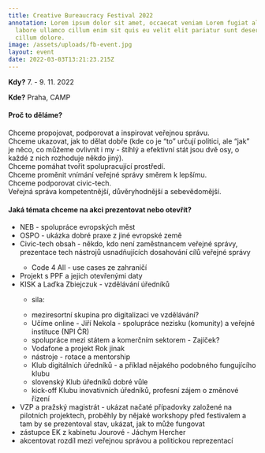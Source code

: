 ```yaml
---
title: Creative Bureaucracy Festival 2022
annotation: Lorem ipsum dolor sit amet, occaecat veniam Lorem fugiat aliqua
  labore ullamco cillum enim sit quis eu velit elit pariatur sunt deserunt ut
  cillum dolore.
image: /assets/uploads/fb-event.jpg
layout: event
date: 2022-03-03T13:21:23.215Z
---
```

**Kdy?** 7. - 9. 11. 2022

**Kde?** Praha, CAMP

#### **Proč to děláme? <br>**

Chceme propojovat, podporovat a inspirovat veřejnou správu. <br> Chceme ukazovat, jak to dělat dobře (kde co je “to” určují politici, ale “jak” je něco, co můžeme ovlivnit i my - štíhlý a efektivní stát jsou dvě osy, o každé z nich rozhoduje někdo jiný).<br>
Chceme pomáhat tvořit spolupracující prostředí.<br>
Chceme proměnit vnímání veřejné správy směrem k lepšímu.<br>
Chceme podporovat civic-tech.<br>
Veřejná správa kompetentnější, důvěryhodnější a sebevědomější.

#### **Jaká témata chceme na akci prezentovat nebo otevřít?**

<ul> 

<li>NEB - spolupráce evropských měst</li>

<li>OSPO - ukázka dobré praxe z jiné evropské země</li>

<li>Civic-tech obsah - někdo, kdo není zaměstnancem veřejné správy, prezentace tech nástrojů usnadňujících dosahování cílů veřejné správy</li>

<ul>

<li>Code 4 All - use cases ze zahraničí</li>

</ul>

<li>Projekt s PPF a jejich otevřenými daty</li>

<li>KISK a Laďka Zbiejczuk - vzdělávání úředníků</li>

* sila:

<ul>

<li>meziresortní skupina pro digitalizaci ve vzdělávání?</li>

<li>Učíme online - Jiří Nekola - spolupráce nezisku (komunity) a veřejné instituce (NPI ČR)</li>

<li>spolupráce mezi státem a komerčním sektorem - Zajíček?</li>

<li>Vodafone a projekt Rok jinak</li>

<li>nástroje - rotace a mentorship</li>

<li>Klub digitálních úředníků - a příklad nějakého podobného fungujícího klubu</li>

<li>slovenský Klub úředníků dobré vůle</li>

<li>kick-off Klubu inovativních úředníků, profesní zájem o změnové řízení</li>

</ul>

<li>VZP a pražský magistrát - ukázat načaté případovky založené na pilotních projektech, proběhly by nějaké workshopy před festivalem a tam by se prezentoval stav, ukázat, jak to může fungovat</li>

<li>zástupce EK z kabinetu Jourové - Jáchym Hercher</li>

<li>akcentovat rozdíl mezi veřejnou správou a politickou reprezentací</li>

</ul>